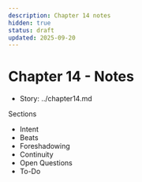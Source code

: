```yaml
---
description: Chapter 14 notes
hidden: true
status: draft
updated: 2025-09-20
---
```


# Chapter 14 - Notes

- Story: ../chapter14.md

Sections
- Intent
- Beats
- Foreshadowing
- Continuity
- Open Questions
- To-Do
